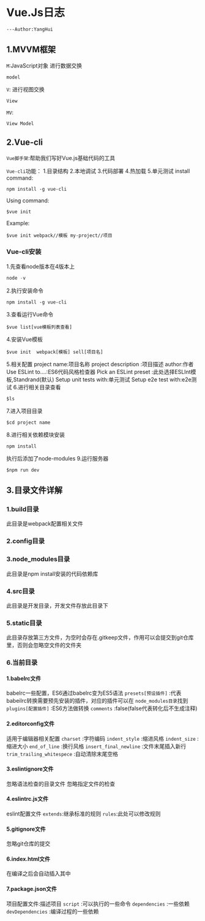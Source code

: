 # Vue.Js日志
    ---Author:YangHui
## 1.MVVM框架
`M`:JavaScript对象 进行数据交换 <pre><code>model</code></pre>
`V`: 进行视图交换<pre><code>View</code></pre>
`MV`: <pre><code>View Model</code></pre>
## 2.Vue-cli
`Vue脚手架`:帮助我们写好Vue.js基础代码的工具

`Vue-cli`功能：
1.目录结构
2.本地调试
3.代码部署
4.热加载
5.单元测试
install command:
<pre><code>npm install -g vue-cli</code></pre>
Using command:
<pre><code>$vue init <template-name><project-name> </code></pre> 
Example: 
<pre><code>$vue init webpack//模板 my-project//项目 </code></pre> 
### Vue-cli安装
1.先查看node版本在4版本上
```Node.js
node -v
```
2.执行安装命令
```npm
npm install -g vue-cli
```
3.查看运行Vue命令
```Vue
$vue list[vue模板列表查看]
```
4.安装Vue模板
```npm
$vue init  webpack[模板] sell[项目名]
```
5.相关配置
project name:项目名称
project description :项目描述
author:作者
Use ESLint to....:ES6代码风格检查器
Pick an ESLint preset :此处选择ESLInt模板,Standrand(默认)
Setup unit tests with:单元测试
Setup e2e test with:e2e测试
6.进行相关目录查看
```npm
$ls
```
7.进入项目目录
```npm
$cd project name
```
8.进行相关依赖模块安装
```npm 
npm install
```
执行后添加了node-modules
9.运行服务器
```npm
$npm run dev
```
## 3.目录文件详解
### 1.build目录
此目录是webpack配置相关文件
### 2.config目录

### 3.node_modules目录
此目录是npm install安装的代码依赖库
### 4.src目录
此目录是开发目录，开发文件存放此目录下
### 5.static目录
此目录存放第三方文件，为空时会存在.gitkeep文件，作用可以会提交到git仓库里，否则会忽略空文件的文件夹
### 6.当前目录
#### 1.babelrc文件
babelrc一些配置，ES6通过babelrc变为ES5语法
 `presets[预设插件]` :代表babeilrc转换需要预先安装的插件，对应的插件可以在 `node_modules目录`找到
 `plugins[配置插件]` :ES6方法做转换
 `comments` :false(false代表转化后不生成注释)
#### 2.editorconfig文件
 适用于编辑器相关配置
 `charset` :字符编码
 `indent_style` :缩进风格
 `indent_size` :缩进大小
 `end_of_line` :换行风格
 `insert_final_newline` :文件末尾插入新行
 `trim_trailing_whitespece` :自动清除末尾空格
#### 3.eslintignore文件
 忽略语法检查的目录文件
 忽略指定文件的检查
#### 4.eslintrc.js文件
 eslint配置文件
 `extends`:继承标准的规则
 `rules`:此处可以修改规则
#### 5.gitignore文件
 忽略git仓库的提交
#### 6.index.html文件
 在编译之后会自动插入其中
#### 7.package.json文件
 项目配置文件:描述项目
  `script` :可以执行的一些命令
  `dependencies` :一些依赖
  `devDependencies` :编译过程的一些依赖
  